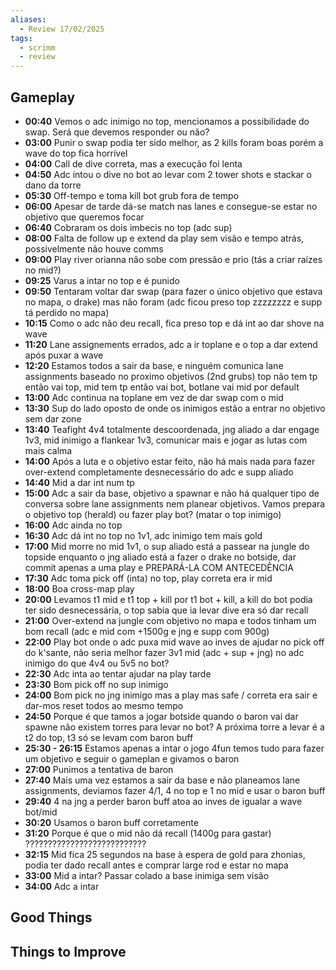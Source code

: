 ```yaml
---
aliases:
  - Review 17/02/2025
tags:
  - scrimm
  - review
---
```

## Gameplay

- **00:40** Vemos o adc inimigo no top, mencionamos a possibilidade do swap. Será que devemos responder ou não?
- **03:00** Punir o swap podia ter sido melhor, as 2 kills foram boas porém a wave do top fica horrível
- **04:00** Call de dive correta, mas a execução foi lenta
- **04:50** Adc intou o dive no bot ao levar com 2 tower shots e stackar o dano da torre
- **05:30** Off-tempo e toma kill bot grub fora de tempo
- **06:00** Apesar de tarde dá-se match nas lanes e consegue-se estar no objetivo que queremos focar
- **06:40** Cobraram os dois imbecis no top (adc sup)
- **08:00** Falta de follow up e extend da play sem visão e tempo atrás, possivelmente não houve comms
- **09:00** Play river orianna não sobe com pressão e prio (tás a criar raízes no mid?)
- **09:25** Varus a intar no top e é punido
- **09:50** Tentaram voltar dar swap (para fazer o único objetivo que estava no mapa, o drake) mas não foram (adc ficou preso top zzzzzzzz e supp tá perdido no mapa)
- **10:15** Como o adc não deu recall, fica preso top e dá int ao dar shove na wave
- **11:20** Lane assignements errados, adc a ir toplane e o top a dar extend após puxar a wave
- **12:20** Estamos todos a sair da base, e ninguém comunica lane assignments baseado no proximo objetivos (2nd grubs) top não tem tp então vai top, mid tem tp então vai bot, botlane vai mid por default
- **13:00** Adc continua na toplane em vez de dar swap com o mid
- **13:30** Sup do lado oposto de onde os inimigos estão a entrar no objetivo sem dar zone
- **13:40** Teafight 4v4 totalmente descoordenada, jng aliado a dar engage 1v3, mid inimigo a flankear 1v3, comunicar mais e jogar as lutas com mais calma
- **14:00** Após a luta e o objetivo estar feito, não há mais nada para fazer over-extend completamente desnecessário do adc e supp aliado
- **14:40** Mid a dar int num tp
- **15:00** Adc a sair da base, objetivo a spawnar e não há qualquer tipo de conversa sobre lane assignments nem planear objetivos. Vamos prepara o objetivo top (herald) ou fazer play bot? (matar o top inimigo)
- **16:00** Adc ainda no top
- **16:30** Adc dá int no top no 1v1, adc inimigo tem mais gold
- **17:00** Mid morre no mid 1v1, o sup aliado está a passear na jungle do topside enquanto o jng aliado está a fazer o drake no botside, dar commit apenas a uma play e PREPARÁ-LA COM ANTECEDÊNCIA
- **17:30** Adc toma pick off (inta) no top, play correta era ir mid
- **18:00** Boa cross-map play
- **20:00** Levamos t1 mid e t1 top + kill por t1 bot + kill, a kill do bot podia ter sido desnecessária, o top sabia que ia levar dive era só dar recall
- **21:00** Over-extend na jungle com objetivo no mapa e todos tinham um bom recall (adc e mid com +1500g e jng e supp com 900g)
- **22:00** Play bot onde o adc puxa mid wave ao inves de ajudar no pick off do k'sante, não seria melhor fazer 3v1 mid (adc + sup + jng) no adc inimigo do que 4v4 ou 5v5 no bot?
- **22:30** Adc inta ao tentar ajudar na play tarde
- **23:30** Bom pick off no sup inimigo
- **24:00** Bom pick no jng inimigo mas a play mas safe / correta era sair e dar-mos reset todos ao mesmo tempo
- **24:50** Porque é que tamos a jogar botside quando o baron vai dar spawne não existem torres para levar no bot? A próxima torre a levar é a t2 do top, t3 só se levam com baron buff
- **25:30 - 26:15** Estamos apenas a intar o jogo 4fun temos tudo para fazer um objetivo e seguir o gameplan e givamos o baron
- **27:00** Punimos a tentativa de baron
- **27:40** Mais uma vez estamos a sair da base e não planeamos lane assignments, deviamos fazer 4/1, 4 no top e 1 no mid e usar o baron buff
- **29:40** 4 na jng a perder baron buff atoa ao inves de igualar a wave bot/mid
- **30:20** Usamos o baron buff corretamente
- **31:20** Porque é que o mid não dá recall (1400g para gastar) ???????????????????????????
- **32:15** Mid fica 25 segundos na base à espera de gold para zhonias, podia ter dado recall antes e comprar large rod e estar no mapa
- **33:00** Mid a intar? Passar colado a base inimiga sem visão
- **34:00** Adc a intar

## Good Things

## Things to Improve

